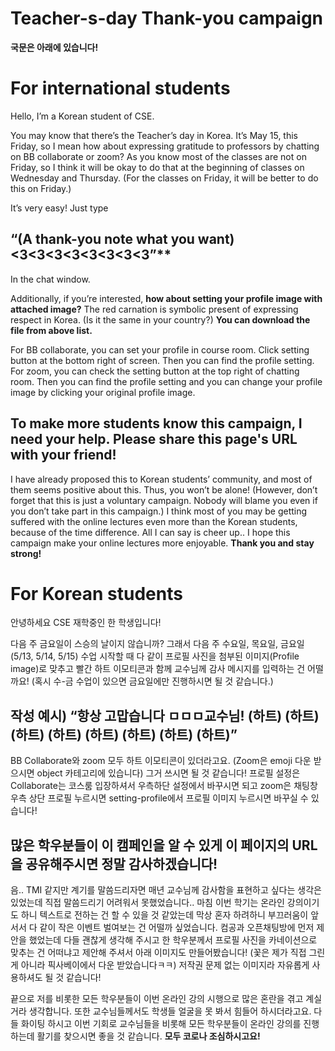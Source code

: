 # Teacher-s-day Thank-you campaign

**국문은 아래에 있습니다!**

# For international students

Hello, I’m a Korean student of CSE.

 You may know that there’s the Teacher’s day in Korea. It’s May 15, this Friday, so I mean how about expressing gratitude to professors by chatting on BB collaborate or zoom? As you know most of the classes are not on Friday, so I think it will be okay to do that at the beginning of classes on Wednesday and Thursday. (For the classes on Friday, it will be better to do this on Friday.)
 
It’s very easy!
Just type

## “(A thank-you note what you want) <3<3<3<3<3<3<3<3”**

In the chat window.

Additionally, if you’re interested, **how about setting your profile image with attached image?** The red carnation is symbolic present of expressing respect in Korea. (Is it the same in your country?) **You can download the file from above list.**

 For BB collaborate, you can set your profile in course room. Click setting button at the bottom right of screen. Then you can find the profile setting. For zoom, you can check the setting button at the top right of chatting room. Then you can find the profile setting and you can change your profile image by clicking your original profile image.
 
## To make more students know this campaign, I need your help. Please share this page's URL with your friend!
 
I have already proposed this to Korean students’ community, and most of them seems positive about this. Thus, you won’t be alone! (However, don’t forget that this is just a voluntary campaign. Nobody will blame you even if you don’t take part in this campaign.)
I think most of you may be getting suffered with the online lectures even more than the Korean students, because of the time difference. All I can say is cheer up.. I hope this campaign make your online lectures more enjoyable. **Thank you and stay strong!**

# For Korean students

안녕하세요 CSE 재학중인 한 학생입니다!

다음 주 금요일이 스승의 날이지 않습니까? 그래서 다음 주 수요일, 목요일, 금요일(5/13, 5/14, 5/15) 수업 시작할 때 다 같이 프로필 사진을 첨부된 이미지(Profile image)로 맞추고 빨간 하트 이모티콘과 함께 교수님께 감사 메시지를 입력하는 건 어떨까요! (혹시 수-금 수업이 있으면 금요일에만 진행하시면 될 것 같습니다.)

## 작성 예시) “항상 고맙습니다 ㅁㅁㅁ교수님! (하트) (하트) (하트) (하트) (하트) (하트) (하트) (하트)”

BB Collaborate와 zoom 모두 하트 이모티콘이 있더라고요. (Zoom은 emoji 다운 받으시면 object 카테고리에 있습니다) 그거 쓰시면 될 것 같습니다!
프로필 설정은 Collaborate는 코스룸 입장하셔서 우측하단 설정에서 바꾸시면 되고 zoom은 채팅창 우측 상단 프로필 누르시면 setting-profile에서 프로필 이미지 누르시면 바꾸실 수 있습니다!

## 많은 학우분들이 이 캠페인을 알 수 있게 이 페이지의 URL을 공유해주시면 정말 감사하겠습니다!

음.. TMI 같지만 계기를 말씀드리자면 매년 교수님께 감사함을 표현하고 싶다는 생각은 있었는데 직접 말씀드리기 어려워서 못했었습니다.. 마침 이번 학기는 온라인 강의이기도 하니 텍스트로 전하는 건 할 수 있을 것 같았는데 막상 혼자 하려하니 부끄러움이 앞서서 다 같이 작은 이벤트 벌여보는 건 어떨까 싶었습니다. 컴공과 오픈채팅방에 먼저 제안을 했었는데 다들 괜찮게 생각해 주시고 한 학우분께서 프로필 사진을 카네이션으로 맞추는 건 어떠냐고 제안해 주셔서 아래 이미지도 만들어봤습니다! (꽃은 제가 직접 그린 게 아니라 픽사베이에서 다운 받았습니다ㅋㅋ) 저작권 문제 없는 이미지라 자유롭게 사용하셔도 될 것 같습니다!

끝으로 저를 비롯한 모든 학우분들이 이번 온라인 강의 시행으로 많은 혼란을 겪고 계실 거라 생각합니다. 또한 교수님들께서도 학생들 얼굴을 못 봐서 힘들어 하시더라고요. 다들 화이팅 하시고 이번 기회로 교수님들을 비롯해 모든 학우분들이 온라인 강의를 진행하는데 활기를 찾으시면 좋을 것 같습니다. **모두 코로나 조심하시고요!**
